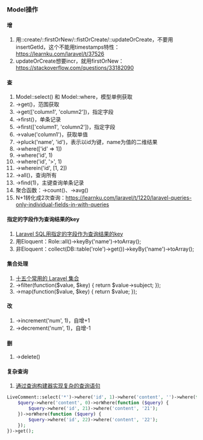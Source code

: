 ### Model操作

#### 增
1. 用::create/::firstOrNew/::fistOrCreate/::updateOrCreate，不要用insertGetId，这个不能用timestamps特性：https://learnku.com/laravel/t/37526
2. updateOrCreate想要incr，就用firstOrNew：https://stackoverflow.com/questions/33182090

#### 查
1. Model::select() 和 Model::where，模型单例获取
1. ->get()，范围获取
1. ->get(['column1', 'column2'])，指定字段
1. ->first()，单条记录
1. ->first(['column1', 'column2'])，指定字段
1. ->value('column1')，获取单值
1. ->pluck('name', 'id')，表示以id为键，name为值的二维结果
1. ->where(['id' => 1])
1. ->where('id', 1)
1. ->where('id', '>', 1)
1. ->wherein('id', [1, 2])
1. ->all()，查询所有
1. ->find(1)，主键查询单条记录
1. 聚合函数：->count()、->avg()
1. N+1转化成2次查询：https://learnku.com/laravel/t/1220/laravel-queries-only-individual-fields-in-with-queries

#### 指定的字段作为查询结果的key
1. [Laravel SQL用指定的字段作为查询结果的key](https://blog.csdn.net/qq_19557947/article/details/80597460)
1. 用Eloquent：Role::all()->keyBy('name')->toArray();
1. 非Eloquent：collect(DB::table('role')->get())->keyBy('name')->toArray();

#### 集合处理
1. [十五个常用的 Laravel 集合](https://www.jianshu.com/p/28b9cc2b810c)
1. ->filter(function($value, $key) { return $value->subject; });
1. ->map(function($value, $key) { return $value; });

#### 改
1. ->increment('num', 1)，自增+1
1. ->decrement('num', 1)，自增-1

#### 删
1. ->delete()

#### 复杂查询
1. [通过查询构建器实现复杂的查询语句](https://xueyuanjun.com/post/9698)
```php
LiveComment::select('*')->where('id', 1)->where('content', '')->where(function ($query) {
    $query->where('content', 0)->orWhere(function ($query) {
        $query->where('id', 21)->where('content', '21');
    })->orWhere(function ($query) {
        $query->where('id', 22)->where('content', '22');
    });
})->get();
```